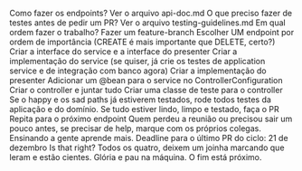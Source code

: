 Como fazer os endpoints? Ver o arquivo api-doc.md
O que preciso fazer de testes antes de pedir um PR? Ver o arquivo testing-guidelines.md
Em qual ordem fazer o trabalho?
Fazer um feature-branch
Escolher UM endpoint por ordem de importância (CREATE é mais importante que DELETE, certo?)
Criar a interface do service e a interface do presenter
Criar a implementação do service (se quiser, já crie os testes de application service e de integração com banco agora)
Criar a implementação do presenter
Adicionar um @bean para o service no ControllerConfiguration
Criar o controller e juntar tudo
Criar uma classe de teste para o controller
Se o happy e os sad paths já estiverem testados, rode todos testes da aplicação e do domínio.
Se tudo estiver lindo, limpo e testado, faça o PR
Repita para o próximo endpoint
Quem perdeu a reunião ou precisou sair um pouco antes, se precisar de help, marque com os próprios colegas. Ensinando a gente aprende mais.
Deadline para o último PR do ciclo: 21 de dezembro
Is that right?
Todos os quatro, deixem um joinha marcando que leram e estão cientes.
Glória e pau na máquina. O fim está próximo.